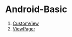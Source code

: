# Android-Basic

1. [CustomView](https://github.com/winfredzen/Android-Basic/blob/master/001_CustomView.md)
2. [ViewPager](https://github.com/winfredzen/Android-Basic/blob/master/002_ViewPager.md)
